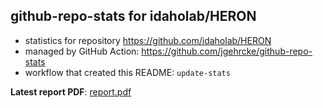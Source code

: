 ## github-repo-stats for idaholab/HERON

- statistics for repository https://github.com/idaholab/HERON
- managed by GitHub Action: https://github.com/jgehrcke/github-repo-stats
- workflow that created this README: `update-stats`

**Latest report PDF**: [report.pdf](https://github.com/idaholab/repository-statistics/raw/main/idaholab/HERON/latest-report/report.pdf)

